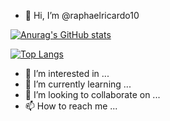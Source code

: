 - 👋 Hi, I’m @raphaelricardo10

[![Anurag's GitHub stats](https://github-stats-7lebiglag-raphaelricardo10.vercel.app/api?username=raphaelricardo10&count_private=true&show_icons=true)](https://github.com/anuraghazra/github-readme-stats)

[![Top Langs](https://github-stats-7lebiglag-raphaelricardo10.vercel.app/api/top-langs/?username=raphaelricardo10)](https://github.com/anuraghazra/github-readme-stats)

- 👀 I’m interested in ...
- 🌱 I’m currently learning ...
- 💞️ I’m looking to collaborate on ...
- 📫 How to reach me ...

<!---
raphaelricardo10/raphaelricardo10 is a ✨ special ✨ repository because its `README.md` (this file) appears on your GitHub profile.
You can click the Preview link to take a look at your changes.
--->
